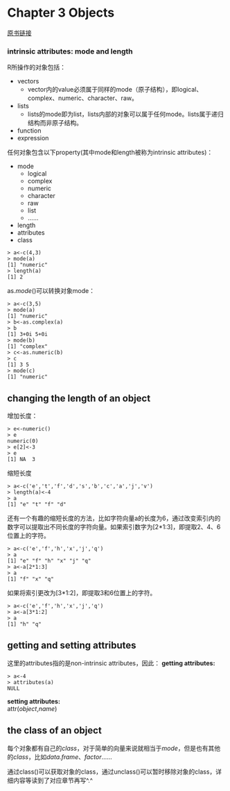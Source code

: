 # Chapter 3 Objects
[原书链接](https://cran.r-project.org/doc/manuals/r-release/R-intro.pdf)
### intrinsic attributes: mode and length
R所操作的对象包括：
* vectors
    * vector内的value必须属于同样的mode（原子结构），即logical、complex、numeric、character、raw。
* lists
    * lists的mode即为list，lists内部的对象可以属于任何mode。lists属于递归结构而非原子结构。
* function
* expression

任何对象包含以下property(其中mode和length被称为intrinsic attributes)：
* mode
    * logical
    * complex
    * numeric
    * character
    * raw
    * list
    * ……
* length
* attributes
* class

```
> a<-c(4,3)
> mode(a)
[1] "numeric"
> length(a)
[1] 2
```
as.*mode*()可以转换对象mode：
```
> a<-c(3,5)
> mode(a)
[1] "numeric"
> b<-as.complex(a)
> b
[1] 3+0i 5+0i
> mode(b)
[1] "complex"
> c<-as.numeric(b)
> c
[1] 3 5
> mode(c)
[1] "numeric"
```
## changing the length of an object
增加长度：
```
> e<-numeric()
> e
numeric(0)
> e[2]<-3
> e
[1] NA  3
```
缩短长度
```
> a<-c('e','t','f','d','s','b','c','a','j','v')
> length(a)<-4
> a
[1] "e" "t" "f" "d"
```
还有一个有趣的缩短长度的方法，比如字符向量a的长度为6，通过改变索引内的数字可以提取出不同长度的字符向量。如果索引数字为[2*1:3]，即提取2、4、6位置上的字符。
```
> a<-c('e','f','h','x','j','q')
> a
[1] "e" "f" "h" "x" "j" "q"
> a<-a[2*1:3]
> a
[1] "f" "x" "q"
```
如果将索引更改为[3*1:2]，即提取3和6位置上的字符。
```
> a<-c('e','f','h','x','j','q')
> a<-a[3*1:2]
> a
[1] "h" "q"
```
## getting and setting attributes
这里的attributes指的是non-intrinsic attributes，因此：
**getting attributes:**
```
> a<-4
> attributes(a)
NULL
```
**setting attributes:**  
attr(*object*,*name*)
## the class of an object
每个对象都有自己的*class*，对于简单的向量来说就相当于*mode*，但是也有其他的*class*，比如*data.frame*、*factor*……

通过class()可以获取对象的class，通过unclass()可以暂时移除对象的class，详细内容等读到了对应章节再写^.^
